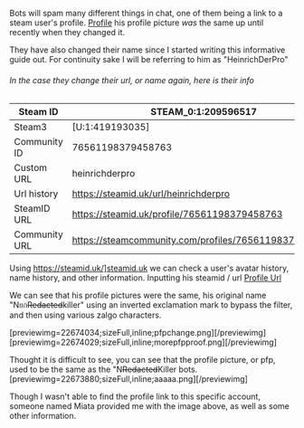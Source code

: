 Bots will spam many different things in chat, one of them being a link to a steam user's profile.
[Profile](https://steamcommunity.com/id/HeinrichDerPro) his profile picture *was* the same up until recently when they changed it.

They have also changed their name since I started writing this informative guide out. For continuity sake I will be referring to him as "HeinrichDerPro"

###### In the case they change their url, or name again, here is their info
Steam ID | STEAM_0:1:209596517
------------ | -------------
Steam3 | [U:1:419193035]
Community ID | 76561198379458763
Custom URL | heinrichderpro
Url history | https://steamid.uk/url/heinrichderpro
SteamID URL | https://steamid.uk/profile/76561198379458763
Community URL | https://steamcommunity.com/profiles/76561198379458763

Using https://steamid.uk/]steamid.uk we can check a user's avatar history, name history, and other information.
Inputting his steamid / url 
[Profile Url](https://steamid.uk/profile/76561198379458763)

We can see that his profile pictures were the same, his original name "Nยก~~Redacted~~killer" using an inverted exclamation mark to bypass the filter, and then using various zalgo characters.

[previewimg=22674034;sizeFull,inline;pfpchange.png][/previewimg]
[previewimg=22674029;sizeFull,inline;morepfpproof.png][/previewimg]

Thought it is difficult to see, you can see that the profile picture, or pfp, used to be the same as the "N~~Redacted~~Killer bots.
[previewimg=22673880;sizeFull,inline;aaaaa.png][/previewimg]

Though I wasn't able to find the profile link to this specific account, someone named Miata provided me with the image above, as well as some other information.
